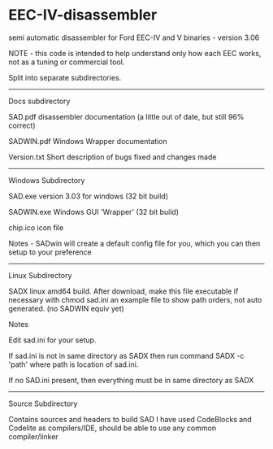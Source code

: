 # EEC-IV-disassembler
semi automatic disassembler for Ford EEC-IV and V binaries - version 3.06

NOTE - this code is intended to help understand only how each EEC works, not as a tuning or commercial tool. 


Split into separate subdirectories.

-------------------------------------------------

Docs subdirectory

SAD.pdf    disassembler documentation  (a little out of date, but still 96% correct)

SADWIN.pdf  Windows Wrapper documentation

Version.txt  Short description of bugs fixed and changes made

-------------------------------------------------

Windows Subdirectory

SAD.exe     version 3.03 for windows   (32 bit build)

SADWIN.exe  Windows GUI 'Wrapper'   (32 bit build)

chip.ico   icon file


Notes -  SADwin will create a default config file for you, which you can then setup to your preference

---------------------------------------

Linux Subdirectory 

SADX   linux amd64 build.    After download, make this file executable if necessary with chmod
sad.ini    an example file to show path orders, not auto generated. (no SADWIN equiv yet)

Notes

Edit sad.ini for your setup.

If sad.ini is not in same directory as SADX  then run command  SADX -c 'path'   where path is location of sad.ini.

If no SAD.ini present, then everything must be in same directory as SADX

----------------------------------

Source Subdirectory

Contains sources and headers to build SAD
I have used CodeBlocks and Codelite as compilers/IDE, should be able to use any common compiler/linker

